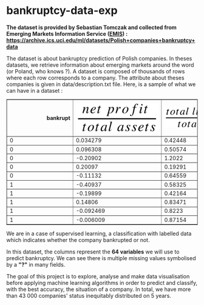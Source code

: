 # bankruptcy-data-exp
**The dataset is provided by Sebastian Tomczak and collected from Emerging Markets Information Service ([EMIS](https://www.emis.com/)) :
https://archive.ics.uci.edu/ml/datasets/Polish+companies+bankruptcy+data**

The dataset is about bankruptcy prediction of Polish companies. In theses datasets, we retrieve information about emerging markets around the word (or Poland, who knows ?). A dataset is composed of thousands of rows where each row corresponds to a company. The attribute about theses companies is given in data/description.txt file. Here, is a sample of what we can have in a dataset : 


<table border="1" class="dataframe">
  <thead>
    <tr style="text-align: right;">
      <th>bankrupt</th>
      <th><img src=formula/X1.svg></th>
      <th><img src=formula/X2.svg></th>
      <th><img src=formula/X3.svg></th>
      <th><img src=formula/X4.svg></th>
      <th><img src=formula/X5.svg></th>
      <th><img src=formula/X6.svg></th>
      <th><img src=formula/X7.svg></th>
      <th><img src=formula/X8.svg></th>
      <th><img src=formula/X9.svg></th>
      <th><img src=formula/X10.svg></th>
      <th><img src=formula/X11.svg></th>
      <th><img src=formula/X12.svg></th>
      <th><img src=formula/X13.svg></th>
      <th><img src=formula/X14.svg></th>
      <th><img src=formula/X15.svg></th>
      <th><img src=formula/X16.svg></th>
      <th><img src=formula/X17.svg></th>
      <th><img src=formula/X18.svg></th>
      <th><img src=formula/X19.svg></th>
      <th><img src=formula/X20.svg></th>
      <th><img src=formula/X21.svg></th>
      <th><img src=formula/X22.svg></th>
      <th><img src=formula/X23.svg></th>
      <th><img src=formula/X24.svg></th>
      <th><img src=formula/X25.svg></th>
      <th><img src=formula/X26.svg></th>
      <th><img src=formula/X27.svg></th>
      <th><img src=formula/X28.svg></th>
      <th><img src=formula/X29.svg></th>
      <th><img src=formula/X30.svg></th>
      <th><img src=formula/X31.svg></th>
      <th><img src=formula/X32.svg></th>
      <th><img src=formula/X33.svg></th>
      <th><img src=formula/X34.svg></th>
      <th><img src=formula/X35.svg></th>
      <th><img src=formula/X36.svg></th>
      <th><img src=formula/X37.svg></th>
      <th><img src=formula/X38.svg></th>
      <th><img src=formula/X39.svg></th>
      <th><img src=formula/X40.svg></th>
      <th><img src=formula/X41.svg></th>
      <th><img src=formula/X42.svg></th>
      <th><img src=formula/X43.svg></th>
      <th><img src=formula/X44.svg></th>
      <th><img src=formula/X45.svg></th>
      <th><img src=formula/X46.svg></th>
      <th><img src=formula/X47.svg></th>
      <th><img src=formula/X48.svg></th>
      <th><img src=formula/X49.svg></th>
      <th><img src=formula/X50.svg></th>
      <th><img src=formula/X51.svg></th>
      <th><img src=formula/X52.svg></th>
      <th><img src=formula/X53.svg></th>
      <th><img src=formula/X54.svg></th>
      <th><img src=formula/X55.svg></th>
      <th><img src=formula/X56.svg></th>
      <th><img src=formula/X57.svg></th>
      <th><img src=formula/X58.svg></th>
      <th><img src=formula/X59.svg></th>
      <th><img src=formula/X60.svg></th>
      <th><img src=formula/X61.svg></th>
      <th><img src=formula/X62.svg></th>
      <th><img src=formula/X63.svg></th>
      <th><img src=formula/X64.svg></th>
    </tr>
  </thead>
  <tbody>
    <tr>
      <td>0</td>
      <td>0.034279</td>
      <td>0.42448</td>
      <td>-0.075832</td>
      <td>0.67532</td>
      <td>-77.334</td>
      <td>-0.01497</td>
      <td>0.044048</td>
      <td>1.3558</td>
      <td>1.1287</td>
      <td>0.57552</td>
      <td>0.044048</td>
      <td>0.1886</td>
      <td>0.11021</td>
      <td>0.044048</td>
      <td>2069.8</td>
      <td>0.17635</td>
      <td>2.3558</td>
      <td>0.044048</td>
      <td>0.064853</td>
      <td>22.179</td>
      <td>1.0305</td>
      <td>0.077574</td>
      <td>0.050469</td>
      <td>-0.016044</td>
      <td>0.57552</td>
      <td>0.15333</td>
      <td>1.2892</td>
      <td>-0.090033</td>
      <td>5.1839</td>
      <td>0.61859</td>
      <td>0.064853</td>
      <td>141.67</td>
      <td>2.5764</td>
      <td>0.18275</td>
      <td>0.077574</td>
      <td>0.67974</td>
      <td>0.60997</td>
      <td>0.76644</td>
      <td>0.11421</td>
      <td>0.04225</td>
      <td>0.12876</td>
      <td>0.11421</td>
      <td>79.459</td>
      <td>57.28</td>
      <td>0.83056</td>
      <td>0.49861</td>
      <td>25.035</td>
      <td>0.046766</td>
      <td>0.068854</td>
      <td>0.37158</td>
      <td>0.23356</td>
      <td>0.38815</td>
      <td>0.6833</td>
      <td>0.90997</td>
      <td>-11581.0</td>
      <td>0.11406</td>
      <td>0.059561</td>
      <td>0.88594</td>
      <td>0.33173</td>
      <td>16.457</td>
      <td>6.3722</td>
      <td>125.51</td>
      <td>2.908</td>
      <td>0.80639</td>
    </tr>
    <tr>
      <td>0&nbsp;&nbsp;&nbsp;&nbsp;&nbsp;&nbsp;&nbsp;&nbsp;&nbsp;&nbsp;&nbsp;&nbsp;&nbsp;&nbsp;&nbsp;&nbsp;&nbsp;&nbsp;&nbsp;&nbsp;&nbsp;&nbsp;&nbsp;&nbsp;&nbsp;&nbsp;&nbsp;&nbsp;&nbsp;&nbsp;&nbsp;&nbsp;&nbsp;&nbsp;&nbsp;&nbsp;&nbsp;&nbsp;&nbsp;&nbsp;</td>
      <td>0.096308&nbsp;&nbsp;&nbsp;&nbsp;&nbsp;&nbsp;&nbsp;&nbsp;&nbsp;&nbsp;&nbsp;&nbsp;&nbsp;&nbsp;&nbsp;&nbsp;&nbsp;&nbsp;&nbsp;&nbsp;&nbsp;&nbsp;&nbsp;&nbsp;&nbsp;&nbsp;&nbsp;&nbsp;&nbsp;&nbsp;&nbsp;&nbsp;&nbsp;&nbsp;&nbsp;&nbsp;&nbsp;&nbsp;&nbsp;&nbsp;</td>
      <td>0.50574&nbsp;&nbsp;&nbsp;&nbsp;&nbsp;&nbsp;&nbsp;&nbsp;&nbsp;&nbsp;&nbsp;&nbsp;&nbsp;&nbsp;&nbsp;&nbsp;&nbsp;&nbsp;&nbsp;&nbsp;&nbsp;&nbsp;&nbsp;&nbsp;&nbsp;&nbsp;&nbsp;&nbsp;&nbsp;&nbsp;&nbsp;&nbsp;&nbsp;&nbsp;&nbsp;&nbsp;&nbsp;&nbsp;&nbsp;&nbsp;</td>
      <td>0.48163&nbsp;&nbsp;&nbsp;&nbsp;&nbsp;&nbsp;&nbsp;&nbsp;&nbsp;&nbsp;&nbsp;&nbsp;&nbsp;&nbsp;&nbsp;&nbsp;&nbsp;&nbsp;&nbsp;&nbsp;&nbsp;&nbsp;&nbsp;&nbsp;&nbsp;&nbsp;&nbsp;&nbsp;&nbsp;&nbsp;&nbsp;&nbsp;&nbsp;&nbsp;&nbsp;&nbsp;&nbsp;&nbsp;&nbsp;&nbsp;</td>
      <td>1.9523&nbsp;&nbsp;&nbsp;&nbsp;&nbsp;&nbsp;&nbsp;&nbsp;&nbsp;&nbsp;&nbsp;&nbsp;&nbsp;&nbsp;&nbsp;&nbsp;&nbsp;&nbsp;&nbsp;&nbsp;&nbsp;&nbsp;&nbsp;&nbsp;&nbsp;&nbsp;&nbsp;&nbsp;&nbsp;&nbsp;&nbsp;&nbsp;&nbsp;&nbsp;&nbsp;&nbsp;&nbsp;&nbsp;&nbsp;&nbsp;</td>
      <td>229.04&nbsp;&nbsp;&nbsp;&nbsp;&nbsp;&nbsp;&nbsp;&nbsp;&nbsp;&nbsp;&nbsp;&nbsp;&nbsp;&nbsp;&nbsp;&nbsp;&nbsp;&nbsp;&nbsp;&nbsp;&nbsp;&nbsp;&nbsp;&nbsp;&nbsp;&nbsp;&nbsp;&nbsp;&nbsp;&nbsp;&nbsp;&nbsp;&nbsp;&nbsp;&nbsp;&nbsp;&nbsp;&nbsp;&nbsp;&nbsp;</td>
      <td>0&nbsp;&nbsp;&nbsp;&nbsp;&nbsp;&nbsp;&nbsp;&nbsp;&nbsp;&nbsp;&nbsp;&nbsp;&nbsp;&nbsp;&nbsp;&nbsp;&nbsp;&nbsp;&nbsp;&nbsp;&nbsp;&nbsp;&nbsp;&nbsp;&nbsp;&nbsp;&nbsp;&nbsp;&nbsp;&nbsp;&nbsp;&nbsp;&nbsp;&nbsp;&nbsp;&nbsp;&nbsp;&nbsp;&nbsp;&nbsp;</td>
      <td>0.096308&nbsp;&nbsp;&nbsp;&nbsp;&nbsp;&nbsp;&nbsp;&nbsp;&nbsp;&nbsp;&nbsp;&nbsp;&nbsp;&nbsp;&nbsp;&nbsp;&nbsp;&nbsp;&nbsp;&nbsp;&nbsp;&nbsp;&nbsp;&nbsp;&nbsp;&nbsp;&nbsp;&nbsp;&nbsp;&nbsp;&nbsp;&nbsp;&nbsp;&nbsp;&nbsp;&nbsp;&nbsp;&nbsp;&nbsp;&nbsp;</td>
      <td>0.97731&nbsp;&nbsp;&nbsp;&nbsp;&nbsp;&nbsp;&nbsp;&nbsp;&nbsp;&nbsp;&nbsp;&nbsp;&nbsp;&nbsp;&nbsp;&nbsp;&nbsp;&nbsp;&nbsp;&nbsp;&nbsp;&nbsp;&nbsp;&nbsp;&nbsp;&nbsp;&nbsp;&nbsp;&nbsp;&nbsp;&nbsp;&nbsp;&nbsp;&nbsp;&nbsp;&nbsp;&nbsp;&nbsp;&nbsp;&nbsp;</td>
      <td>3.7981&nbsp;&nbsp;&nbsp;&nbsp;&nbsp;&nbsp;&nbsp;&nbsp;&nbsp;&nbsp;&nbsp;&nbsp;&nbsp;&nbsp;&nbsp;&nbsp;&nbsp;&nbsp;&nbsp;&nbsp;&nbsp;&nbsp;&nbsp;&nbsp;&nbsp;&nbsp;&nbsp;&nbsp;&nbsp;&nbsp;&nbsp;&nbsp;&nbsp;&nbsp;&nbsp;&nbsp;&nbsp;&nbsp;&nbsp;&nbsp;</td>
      <td>0.49426&nbsp;&nbsp;&nbsp;&nbsp;&nbsp;&nbsp;&nbsp;&nbsp;&nbsp;&nbsp;&nbsp;&nbsp;&nbsp;&nbsp;&nbsp;&nbsp;&nbsp;&nbsp;&nbsp;&nbsp;&nbsp;&nbsp;&nbsp;&nbsp;&nbsp;&nbsp;&nbsp;&nbsp;&nbsp;&nbsp;&nbsp;&nbsp;&nbsp;&nbsp;&nbsp;&nbsp;&nbsp;&nbsp;&nbsp;&nbsp;</td>
      <td>0.15378&nbsp;&nbsp;&nbsp;&nbsp;&nbsp;&nbsp;&nbsp;&nbsp;&nbsp;&nbsp;&nbsp;&nbsp;&nbsp;&nbsp;&nbsp;&nbsp;&nbsp;&nbsp;&nbsp;&nbsp;&nbsp;&nbsp;&nbsp;&nbsp;&nbsp;&nbsp;&nbsp;&nbsp;&nbsp;&nbsp;&nbsp;&nbsp;&nbsp;&nbsp;&nbsp;&nbsp;&nbsp;&nbsp;&nbsp;&nbsp;</td>
      <td>0.19043&nbsp;&nbsp;&nbsp;&nbsp;&nbsp;&nbsp;&nbsp;&nbsp;&nbsp;&nbsp;&nbsp;&nbsp;&nbsp;&nbsp;&nbsp;&nbsp;&nbsp;&nbsp;&nbsp;&nbsp;&nbsp;&nbsp;&nbsp;&nbsp;&nbsp;&nbsp;&nbsp;&nbsp;&nbsp;&nbsp;&nbsp;&nbsp;&nbsp;&nbsp;&nbsp;&nbsp;&nbsp;&nbsp;&nbsp;&nbsp;</td>
      <td>0.42351&nbsp;&nbsp;&nbsp;&nbsp;&nbsp;&nbsp;&nbsp;&nbsp;&nbsp;&nbsp;&nbsp;&nbsp;&nbsp;&nbsp;&nbsp;&nbsp;&nbsp;&nbsp;&nbsp;&nbsp;&nbsp;&nbsp;&nbsp;&nbsp;&nbsp;&nbsp;&nbsp;&nbsp;&nbsp;&nbsp;&nbsp;&nbsp;&nbsp;&nbsp;&nbsp;&nbsp;&nbsp;&nbsp;&nbsp;&nbsp;</td>
      <td>0.096308&nbsp;&nbsp;&nbsp;&nbsp;&nbsp;&nbsp;&nbsp;&nbsp;&nbsp;&nbsp;&nbsp;&nbsp;&nbsp;&nbsp;&nbsp;&nbsp;&nbsp;&nbsp;&nbsp;&nbsp;&nbsp;&nbsp;&nbsp;&nbsp;&nbsp;&nbsp;&nbsp;&nbsp;&nbsp;&nbsp;&nbsp;&nbsp;&nbsp;&nbsp;&nbsp;&nbsp;&nbsp;&nbsp;&nbsp;&nbsp;</td>
      <td>114.76&nbsp;&nbsp;&nbsp;&nbsp;&nbsp;&nbsp;&nbsp;&nbsp;&nbsp;&nbsp;&nbsp;&nbsp;&nbsp;&nbsp;&nbsp;&nbsp;&nbsp;&nbsp;&nbsp;&nbsp;&nbsp;&nbsp;&nbsp;&nbsp;&nbsp;&nbsp;&nbsp;&nbsp;&nbsp;&nbsp;&nbsp;&nbsp;&nbsp;&nbsp;&nbsp;&nbsp;&nbsp;&nbsp;&nbsp;&nbsp;</td>
      <td>3.1806&nbsp;&nbsp;&nbsp;&nbsp;&nbsp;&nbsp;&nbsp;&nbsp;&nbsp;&nbsp;&nbsp;&nbsp;&nbsp;&nbsp;&nbsp;&nbsp;&nbsp;&nbsp;&nbsp;&nbsp;&nbsp;&nbsp;&nbsp;&nbsp;&nbsp;&nbsp;&nbsp;&nbsp;&nbsp;&nbsp;&nbsp;&nbsp;&nbsp;&nbsp;&nbsp;&nbsp;&nbsp;&nbsp;&nbsp;&nbsp;</td>
      <td>1.9773&nbsp;&nbsp;&nbsp;&nbsp;&nbsp;&nbsp;&nbsp;&nbsp;&nbsp;&nbsp;&nbsp;&nbsp;&nbsp;&nbsp;&nbsp;&nbsp;&nbsp;&nbsp;&nbsp;&nbsp;&nbsp;&nbsp;&nbsp;&nbsp;&nbsp;&nbsp;&nbsp;&nbsp;&nbsp;&nbsp;&nbsp;&nbsp;&nbsp;&nbsp;&nbsp;&nbsp;&nbsp;&nbsp;&nbsp;&nbsp;</td>
      <td>0.096308&nbsp;&nbsp;&nbsp;&nbsp;&nbsp;&nbsp;&nbsp;&nbsp;&nbsp;&nbsp;&nbsp;&nbsp;&nbsp;&nbsp;&nbsp;&nbsp;&nbsp;&nbsp;&nbsp;&nbsp;&nbsp;&nbsp;&nbsp;&nbsp;&nbsp;&nbsp;&nbsp;&nbsp;&nbsp;&nbsp;&nbsp;&nbsp;&nbsp;&nbsp;&nbsp;&nbsp;&nbsp;&nbsp;&nbsp;&nbsp;</td>
      <td>0.025357&nbsp;&nbsp;&nbsp;&nbsp;&nbsp;&nbsp;&nbsp;&nbsp;&nbsp;&nbsp;&nbsp;&nbsp;&nbsp;&nbsp;&nbsp;&nbsp;&nbsp;&nbsp;&nbsp;&nbsp;&nbsp;&nbsp;&nbsp;&nbsp;&nbsp;&nbsp;&nbsp;&nbsp;&nbsp;&nbsp;&nbsp;&nbsp;&nbsp;&nbsp;&nbsp;&nbsp;&nbsp;&nbsp;&nbsp;&nbsp;</td>
      <td>6.514&nbsp;&nbsp;&nbsp;&nbsp;&nbsp;&nbsp;&nbsp;&nbsp;&nbsp;&nbsp;&nbsp;&nbsp;&nbsp;&nbsp;&nbsp;&nbsp;&nbsp;&nbsp;&nbsp;&nbsp;&nbsp;&nbsp;&nbsp;&nbsp;&nbsp;&nbsp;&nbsp;&nbsp;&nbsp;&nbsp;&nbsp;&nbsp;&nbsp;&nbsp;&nbsp;&nbsp;&nbsp;&nbsp;&nbsp;&nbsp;</td>
      <td>0.60105&nbsp;&nbsp;&nbsp;&nbsp;&nbsp;&nbsp;&nbsp;&nbsp;&nbsp;&nbsp;&nbsp;&nbsp;&nbsp;&nbsp;&nbsp;&nbsp;&nbsp;&nbsp;&nbsp;&nbsp;&nbsp;&nbsp;&nbsp;&nbsp;&nbsp;&nbsp;&nbsp;&nbsp;&nbsp;&nbsp;&nbsp;&nbsp;&nbsp;&nbsp;&nbsp;&nbsp;&nbsp;&nbsp;&nbsp;&nbsp;</td>
      <td>0&nbsp;&nbsp;&nbsp;&nbsp;&nbsp;&nbsp;&nbsp;&nbsp;&nbsp;&nbsp;&nbsp;&nbsp;&nbsp;&nbsp;&nbsp;&nbsp;&nbsp;&nbsp;&nbsp;&nbsp;&nbsp;&nbsp;&nbsp;&nbsp;&nbsp;&nbsp;&nbsp;&nbsp;&nbsp;&nbsp;&nbsp;&nbsp;&nbsp;&nbsp;&nbsp;&nbsp;&nbsp;&nbsp;&nbsp;&nbsp;</td>
      <td>0.025357&nbsp;&nbsp;&nbsp;&nbsp;&nbsp;&nbsp;&nbsp;&nbsp;&nbsp;&nbsp;&nbsp;&nbsp;&nbsp;&nbsp;&nbsp;&nbsp;&nbsp;&nbsp;&nbsp;&nbsp;&nbsp;&nbsp;&nbsp;&nbsp;&nbsp;&nbsp;&nbsp;&nbsp;&nbsp;&nbsp;&nbsp;&nbsp;&nbsp;&nbsp;&nbsp;&nbsp;&nbsp;&nbsp;&nbsp;&nbsp;</td>
      <td>0.32281&nbsp;&nbsp;&nbsp;&nbsp;&nbsp;&nbsp;&nbsp;&nbsp;&nbsp;&nbsp;&nbsp;&nbsp;&nbsp;&nbsp;&nbsp;&nbsp;&nbsp;&nbsp;&nbsp;&nbsp;&nbsp;&nbsp;&nbsp;&nbsp;&nbsp;&nbsp;&nbsp;&nbsp;&nbsp;&nbsp;&nbsp;&nbsp;&nbsp;&nbsp;&nbsp;&nbsp;&nbsp;&nbsp;&nbsp;&nbsp;</td>
      <td>0.45095&nbsp;&nbsp;&nbsp;&nbsp;&nbsp;&nbsp;&nbsp;&nbsp;&nbsp;&nbsp;&nbsp;&nbsp;&nbsp;&nbsp;&nbsp;&nbsp;&nbsp;&nbsp;&nbsp;&nbsp;&nbsp;&nbsp;&nbsp;&nbsp;&nbsp;&nbsp;&nbsp;&nbsp;&nbsp;&nbsp;&nbsp;&nbsp;&nbsp;&nbsp;&nbsp;&nbsp;&nbsp;&nbsp;&nbsp;&nbsp;</td>
      <td>3.1806&nbsp;&nbsp;&nbsp;&nbsp;&nbsp;&nbsp;&nbsp;&nbsp;&nbsp;&nbsp;&nbsp;&nbsp;&nbsp;&nbsp;&nbsp;&nbsp;&nbsp;&nbsp;&nbsp;&nbsp;&nbsp;&nbsp;&nbsp;&nbsp;&nbsp;&nbsp;&nbsp;&nbsp;&nbsp;&nbsp;&nbsp;&nbsp;&nbsp;&nbsp;&nbsp;&nbsp;&nbsp;&nbsp;&nbsp;&nbsp;</td>
      <td>0&nbsp;&nbsp;&nbsp;&nbsp;&nbsp;&nbsp;&nbsp;&nbsp;&nbsp;&nbsp;&nbsp;&nbsp;&nbsp;&nbsp;&nbsp;&nbsp;&nbsp;&nbsp;&nbsp;&nbsp;&nbsp;&nbsp;&nbsp;&nbsp;&nbsp;&nbsp;&nbsp;&nbsp;&nbsp;&nbsp;&nbsp;&nbsp;&nbsp;&nbsp;&nbsp;&nbsp;&nbsp;&nbsp;&nbsp;&nbsp;</td>
      <td>38.13&nbsp;&nbsp;&nbsp;&nbsp;&nbsp;&nbsp;&nbsp;&nbsp;&nbsp;&nbsp;&nbsp;&nbsp;&nbsp;&nbsp;&nbsp;&nbsp;&nbsp;&nbsp;&nbsp;&nbsp;&nbsp;&nbsp;&nbsp;&nbsp;&nbsp;&nbsp;&nbsp;&nbsp;&nbsp;&nbsp;&nbsp;&nbsp;&nbsp;&nbsp;&nbsp;&nbsp;&nbsp;&nbsp;&nbsp;&nbsp;</td>
      <td>3.0624&nbsp;&nbsp;&nbsp;&nbsp;&nbsp;&nbsp;&nbsp;&nbsp;&nbsp;&nbsp;&nbsp;&nbsp;&nbsp;&nbsp;&nbsp;&nbsp;&nbsp;&nbsp;&nbsp;&nbsp;&nbsp;&nbsp;&nbsp;&nbsp;&nbsp;&nbsp;&nbsp;&nbsp;&nbsp;&nbsp;&nbsp;&nbsp;&nbsp;&nbsp;&nbsp;&nbsp;&nbsp;&nbsp;&nbsp;&nbsp;</td>
      <td>0.026525&nbsp;&nbsp;&nbsp;&nbsp;&nbsp;&nbsp;&nbsp;&nbsp;&nbsp;&nbsp;&nbsp;&nbsp;&nbsp;&nbsp;&nbsp;&nbsp;&nbsp;&nbsp;&nbsp;&nbsp;&nbsp;&nbsp;&nbsp;&nbsp;&nbsp;&nbsp;&nbsp;&nbsp;&nbsp;&nbsp;&nbsp;&nbsp;&nbsp;&nbsp;&nbsp;&nbsp;&nbsp;&nbsp;&nbsp;&nbsp;</td>
      <td>0.059985&nbsp;&nbsp;&nbsp;&nbsp;&nbsp;&nbsp;&nbsp;&nbsp;&nbsp;&nbsp;&nbsp;&nbsp;&nbsp;&nbsp;&nbsp;&nbsp;&nbsp;&nbsp;&nbsp;&nbsp;&nbsp;&nbsp;&nbsp;&nbsp;&nbsp;&nbsp;&nbsp;&nbsp;&nbsp;&nbsp;&nbsp;&nbsp;&nbsp;&nbsp;&nbsp;&nbsp;&nbsp;&nbsp;&nbsp;&nbsp;</td>
      <td>85.534&nbsp;&nbsp;&nbsp;&nbsp;&nbsp;&nbsp;&nbsp;&nbsp;&nbsp;&nbsp;&nbsp;&nbsp;&nbsp;&nbsp;&nbsp;&nbsp;&nbsp;&nbsp;&nbsp;&nbsp;&nbsp;&nbsp;&nbsp;&nbsp;&nbsp;&nbsp;&nbsp;&nbsp;&nbsp;&nbsp;&nbsp;&nbsp;&nbsp;&nbsp;&nbsp;&nbsp;&nbsp;&nbsp;&nbsp;&nbsp;</td>
      <td>4.2673&nbsp;&nbsp;&nbsp;&nbsp;&nbsp;&nbsp;&nbsp;&nbsp;&nbsp;&nbsp;&nbsp;&nbsp;&nbsp;&nbsp;&nbsp;&nbsp;&nbsp;&nbsp;&nbsp;&nbsp;&nbsp;&nbsp;&nbsp;&nbsp;&nbsp;&nbsp;&nbsp;&nbsp;&nbsp;&nbsp;&nbsp;&nbsp;&nbsp;&nbsp;&nbsp;&nbsp;&nbsp;&nbsp;&nbsp;&nbsp;</td>
      <td>4.2673&nbsp;&nbsp;&nbsp;&nbsp;&nbsp;&nbsp;&nbsp;&nbsp;&nbsp;&nbsp;&nbsp;&nbsp;&nbsp;&nbsp;&nbsp;&nbsp;&nbsp;&nbsp;&nbsp;&nbsp;&nbsp;&nbsp;&nbsp;&nbsp;&nbsp;&nbsp;&nbsp;&nbsp;&nbsp;&nbsp;&nbsp;&nbsp;&nbsp;&nbsp;&nbsp;&nbsp;&nbsp;&nbsp;&nbsp;&nbsp;</td>
      <td>0.0045052&nbsp;&nbsp;&nbsp;&nbsp;&nbsp;&nbsp;&nbsp;&nbsp;&nbsp;&nbsp;&nbsp;&nbsp;&nbsp;&nbsp;&nbsp;&nbsp;&nbsp;&nbsp;&nbsp;&nbsp;&nbsp;&nbsp;&nbsp;&nbsp;&nbsp;&nbsp;&nbsp;&nbsp;&nbsp;&nbsp;&nbsp;&nbsp;&nbsp;&nbsp;&nbsp;&nbsp;&nbsp;&nbsp;&nbsp;&nbsp;</td>
      <td>3.7981&nbsp;&nbsp;&nbsp;&nbsp;&nbsp;&nbsp;&nbsp;&nbsp;&nbsp;&nbsp;&nbsp;&nbsp;&nbsp;&nbsp;&nbsp;&nbsp;&nbsp;&nbsp;&nbsp;&nbsp;&nbsp;&nbsp;&nbsp;&nbsp;&nbsp;&nbsp;&nbsp;&nbsp;&nbsp;&nbsp;&nbsp;&nbsp;&nbsp;&nbsp;&nbsp;&nbsp;&nbsp;&nbsp;&nbsp;&nbsp;</td>
      <td>?&nbsp;&nbsp;&nbsp;&nbsp;&nbsp;&nbsp;&nbsp;&nbsp;&nbsp;&nbsp;&nbsp;&nbsp;&nbsp;&nbsp;&nbsp;&nbsp;&nbsp;&nbsp;&nbsp;&nbsp;&nbsp;&nbsp;&nbsp;&nbsp;&nbsp;&nbsp;&nbsp;&nbsp;&nbsp;&nbsp;&nbsp;&nbsp;&nbsp;&nbsp;&nbsp;&nbsp;&nbsp;&nbsp;&nbsp;&nbsp;</td>
      <td>0.49426&nbsp;&nbsp;&nbsp;&nbsp;&nbsp;&nbsp;&nbsp;&nbsp;&nbsp;&nbsp;&nbsp;&nbsp;&nbsp;&nbsp;&nbsp;&nbsp;&nbsp;&nbsp;&nbsp;&nbsp;&nbsp;&nbsp;&nbsp;&nbsp;&nbsp;&nbsp;&nbsp;&nbsp;&nbsp;&nbsp;&nbsp;&nbsp;&nbsp;&nbsp;&nbsp;&nbsp;&nbsp;&nbsp;&nbsp;&nbsp;</td>
      <td>0.0011862&nbsp;&nbsp;&nbsp;&nbsp;&nbsp;&nbsp;&nbsp;&nbsp;&nbsp;&nbsp;&nbsp;&nbsp;&nbsp;&nbsp;&nbsp;&nbsp;&nbsp;&nbsp;&nbsp;&nbsp;&nbsp;&nbsp;&nbsp;&nbsp;&nbsp;&nbsp;&nbsp;&nbsp;&nbsp;&nbsp;&nbsp;&nbsp;&nbsp;&nbsp;&nbsp;&nbsp;&nbsp;&nbsp;&nbsp;&nbsp;</td>
      <td>0.80652&nbsp;&nbsp;&nbsp;&nbsp;&nbsp;&nbsp;&nbsp;&nbsp;&nbsp;&nbsp;&nbsp;&nbsp;&nbsp;&nbsp;&nbsp;&nbsp;&nbsp;&nbsp;&nbsp;&nbsp;&nbsp;&nbsp;&nbsp;&nbsp;&nbsp;&nbsp;&nbsp;&nbsp;&nbsp;&nbsp;&nbsp;&nbsp;&nbsp;&nbsp;&nbsp;&nbsp;&nbsp;&nbsp;&nbsp;&nbsp;</td>
      <td>0.011148&nbsp;&nbsp;&nbsp;&nbsp;&nbsp;&nbsp;&nbsp;&nbsp;&nbsp;&nbsp;&nbsp;&nbsp;&nbsp;&nbsp;&nbsp;&nbsp;&nbsp;&nbsp;&nbsp;&nbsp;&nbsp;&nbsp;&nbsp;&nbsp;&nbsp;&nbsp;&nbsp;&nbsp;&nbsp;&nbsp;&nbsp;&nbsp;&nbsp;&nbsp;&nbsp;&nbsp;&nbsp;&nbsp;&nbsp;&nbsp;</td>
      <td>0&nbsp;&nbsp;&nbsp;&nbsp;&nbsp;&nbsp;&nbsp;&nbsp;&nbsp;&nbsp;&nbsp;&nbsp;&nbsp;&nbsp;&nbsp;&nbsp;&nbsp;&nbsp;&nbsp;&nbsp;&nbsp;&nbsp;&nbsp;&nbsp;&nbsp;&nbsp;&nbsp;&nbsp;&nbsp;&nbsp;&nbsp;&nbsp;&nbsp;&nbsp;&nbsp;&nbsp;&nbsp;&nbsp;&nbsp;&nbsp;</td>
      <td>55.688&nbsp;&nbsp;&nbsp;&nbsp;&nbsp;&nbsp;&nbsp;&nbsp;&nbsp;&nbsp;&nbsp;&nbsp;&nbsp;&nbsp;&nbsp;&nbsp;&nbsp;&nbsp;&nbsp;&nbsp;&nbsp;&nbsp;&nbsp;&nbsp;&nbsp;&nbsp;&nbsp;&nbsp;&nbsp;&nbsp;&nbsp;&nbsp;&nbsp;&nbsp;&nbsp;&nbsp;&nbsp;&nbsp;&nbsp;&nbsp;</td>
      <td>49.174&nbsp;&nbsp;&nbsp;&nbsp;&nbsp;&nbsp;&nbsp;&nbsp;&nbsp;&nbsp;&nbsp;&nbsp;&nbsp;&nbsp;&nbsp;&nbsp;&nbsp;&nbsp;&nbsp;&nbsp;&nbsp;&nbsp;&nbsp;&nbsp;&nbsp;&nbsp;&nbsp;&nbsp;&nbsp;&nbsp;&nbsp;&nbsp;&nbsp;&nbsp;&nbsp;&nbsp;&nbsp;&nbsp;&nbsp;&nbsp;</td>
      <td>1.4208&nbsp;&nbsp;&nbsp;&nbsp;&nbsp;&nbsp;&nbsp;&nbsp;&nbsp;&nbsp;&nbsp;&nbsp;&nbsp;&nbsp;&nbsp;&nbsp;&nbsp;&nbsp;&nbsp;&nbsp;&nbsp;&nbsp;&nbsp;&nbsp;&nbsp;&nbsp;&nbsp;&nbsp;&nbsp;&nbsp;&nbsp;&nbsp;&nbsp;&nbsp;&nbsp;&nbsp;&nbsp;&nbsp;&nbsp;&nbsp;</td>
      <td>1.8183&nbsp;&nbsp;&nbsp;&nbsp;&nbsp;&nbsp;&nbsp;&nbsp;&nbsp;&nbsp;&nbsp;&nbsp;&nbsp;&nbsp;&nbsp;&nbsp;&nbsp;&nbsp;&nbsp;&nbsp;&nbsp;&nbsp;&nbsp;&nbsp;&nbsp;&nbsp;&nbsp;&nbsp;&nbsp;&nbsp;&nbsp;&nbsp;&nbsp;&nbsp;&nbsp;&nbsp;&nbsp;&nbsp;&nbsp;&nbsp;</td>
      <td>11.464&nbsp;&nbsp;&nbsp;&nbsp;&nbsp;&nbsp;&nbsp;&nbsp;&nbsp;&nbsp;&nbsp;&nbsp;&nbsp;&nbsp;&nbsp;&nbsp;&nbsp;&nbsp;&nbsp;&nbsp;&nbsp;&nbsp;&nbsp;&nbsp;&nbsp;&nbsp;&nbsp;&nbsp;&nbsp;&nbsp;&nbsp;&nbsp;&nbsp;&nbsp;&nbsp;&nbsp;&nbsp;&nbsp;&nbsp;&nbsp;</td>
      <td>-1.5122&nbsp;&nbsp;&nbsp;&nbsp;&nbsp;&nbsp;&nbsp;&nbsp;&nbsp;&nbsp;&nbsp;&nbsp;&nbsp;&nbsp;&nbsp;&nbsp;&nbsp;&nbsp;&nbsp;&nbsp;&nbsp;&nbsp;&nbsp;&nbsp;&nbsp;&nbsp;&nbsp;&nbsp;&nbsp;&nbsp;&nbsp;&nbsp;&nbsp;&nbsp;&nbsp;&nbsp;&nbsp;&nbsp;&nbsp;&nbsp;</td>
      <td>-0.39815&nbsp;&nbsp;&nbsp;&nbsp;&nbsp;&nbsp;&nbsp;&nbsp;&nbsp;&nbsp;&nbsp;&nbsp;&nbsp;&nbsp;&nbsp;&nbsp;&nbsp;&nbsp;&nbsp;&nbsp;&nbsp;&nbsp;&nbsp;&nbsp;&nbsp;&nbsp;&nbsp;&nbsp;&nbsp;&nbsp;&nbsp;&nbsp;&nbsp;&nbsp;&nbsp;&nbsp;&nbsp;&nbsp;&nbsp;&nbsp;</td>
      <td>1.9523&nbsp;&nbsp;&nbsp;&nbsp;&nbsp;&nbsp;&nbsp;&nbsp;&nbsp;&nbsp;&nbsp;&nbsp;&nbsp;&nbsp;&nbsp;&nbsp;&nbsp;&nbsp;&nbsp;&nbsp;&nbsp;&nbsp;&nbsp;&nbsp;&nbsp;&nbsp;&nbsp;&nbsp;&nbsp;&nbsp;&nbsp;&nbsp;&nbsp;&nbsp;&nbsp;&nbsp;&nbsp;&nbsp;&nbsp;&nbsp;</td>
      <td>0.50574&nbsp;&nbsp;&nbsp;&nbsp;&nbsp;&nbsp;&nbsp;&nbsp;&nbsp;&nbsp;&nbsp;&nbsp;&nbsp;&nbsp;&nbsp;&nbsp;&nbsp;&nbsp;&nbsp;&nbsp;&nbsp;&nbsp;&nbsp;&nbsp;&nbsp;&nbsp;&nbsp;&nbsp;&nbsp;&nbsp;&nbsp;&nbsp;&nbsp;&nbsp;&nbsp;&nbsp;&nbsp;&nbsp;&nbsp;&nbsp;</td>
      <td>0.23434&nbsp;&nbsp;&nbsp;&nbsp;&nbsp;&nbsp;&nbsp;&nbsp;&nbsp;&nbsp;&nbsp;&nbsp;&nbsp;&nbsp;&nbsp;&nbsp;&nbsp;&nbsp;&nbsp;&nbsp;&nbsp;&nbsp;&nbsp;&nbsp;&nbsp;&nbsp;&nbsp;&nbsp;&nbsp;&nbsp;&nbsp;&nbsp;&nbsp;&nbsp;&nbsp;&nbsp;&nbsp;&nbsp;&nbsp;&nbsp;</td>
      <td>39.13&nbsp;&nbsp;&nbsp;&nbsp;&nbsp;&nbsp;&nbsp;&nbsp;&nbsp;&nbsp;&nbsp;&nbsp;&nbsp;&nbsp;&nbsp;&nbsp;&nbsp;&nbsp;&nbsp;&nbsp;&nbsp;&nbsp;&nbsp;&nbsp;&nbsp;&nbsp;&nbsp;&nbsp;&nbsp;&nbsp;&nbsp;&nbsp;&nbsp;&nbsp;&nbsp;&nbsp;&nbsp;&nbsp;&nbsp;&nbsp;</td>
      <td>39.13&nbsp;&nbsp;&nbsp;&nbsp;&nbsp;&nbsp;&nbsp;&nbsp;&nbsp;&nbsp;&nbsp;&nbsp;&nbsp;&nbsp;&nbsp;&nbsp;&nbsp;&nbsp;&nbsp;&nbsp;&nbsp;&nbsp;&nbsp;&nbsp;&nbsp;&nbsp;&nbsp;&nbsp;&nbsp;&nbsp;&nbsp;&nbsp;&nbsp;&nbsp;&nbsp;&nbsp;&nbsp;&nbsp;&nbsp;&nbsp;</td>
      <td>556.01&nbsp;&nbsp;&nbsp;&nbsp;&nbsp;&nbsp;&nbsp;&nbsp;&nbsp;&nbsp;&nbsp;&nbsp;&nbsp;&nbsp;&nbsp;&nbsp;&nbsp;&nbsp;&nbsp;&nbsp;&nbsp;&nbsp;&nbsp;&nbsp;&nbsp;&nbsp;&nbsp;&nbsp;&nbsp;&nbsp;&nbsp;&nbsp;&nbsp;&nbsp;&nbsp;&nbsp;&nbsp;&nbsp;&nbsp;&nbsp;</td>
      <td>0.43179&nbsp;&nbsp;&nbsp;&nbsp;&nbsp;&nbsp;&nbsp;&nbsp;&nbsp;&nbsp;&nbsp;&nbsp;&nbsp;&nbsp;&nbsp;&nbsp;&nbsp;&nbsp;&nbsp;&nbsp;&nbsp;&nbsp;&nbsp;&nbsp;&nbsp;&nbsp;&nbsp;&nbsp;&nbsp;&nbsp;&nbsp;&nbsp;&nbsp;&nbsp;&nbsp;&nbsp;&nbsp;&nbsp;&nbsp;&nbsp;</td>
      <td>0.19485&nbsp;&nbsp;&nbsp;&nbsp;&nbsp;&nbsp;&nbsp;&nbsp;&nbsp;&nbsp;&nbsp;&nbsp;&nbsp;&nbsp;&nbsp;&nbsp;&nbsp;&nbsp;&nbsp;&nbsp;&nbsp;&nbsp;&nbsp;&nbsp;&nbsp;&nbsp;&nbsp;&nbsp;&nbsp;&nbsp;&nbsp;&nbsp;&nbsp;&nbsp;&nbsp;&nbsp;&nbsp;&nbsp;&nbsp;&nbsp;</td>
      <td>0.58486&nbsp;&nbsp;&nbsp;&nbsp;&nbsp;&nbsp;&nbsp;&nbsp;&nbsp;&nbsp;&nbsp;&nbsp;&nbsp;&nbsp;&nbsp;&nbsp;&nbsp;&nbsp;&nbsp;&nbsp;&nbsp;&nbsp;&nbsp;&nbsp;&nbsp;&nbsp;&nbsp;&nbsp;&nbsp;&nbsp;&nbsp;&nbsp;&nbsp;&nbsp;&nbsp;&nbsp;&nbsp;&nbsp;&nbsp;&nbsp;</td>
      <td>0&nbsp;&nbsp;&nbsp;&nbsp;&nbsp;&nbsp;&nbsp;&nbsp;&nbsp;&nbsp;&nbsp;&nbsp;&nbsp;&nbsp;&nbsp;&nbsp;&nbsp;&nbsp;&nbsp;&nbsp;&nbsp;&nbsp;&nbsp;&nbsp;&nbsp;&nbsp;&nbsp;&nbsp;&nbsp;&nbsp;&nbsp;&nbsp;&nbsp;&nbsp;&nbsp;&nbsp;&nbsp;&nbsp;&nbsp;&nbsp;</td>
      <td>56.033&nbsp;&nbsp;&nbsp;&nbsp;&nbsp;&nbsp;&nbsp;&nbsp;&nbsp;&nbsp;&nbsp;&nbsp;&nbsp;&nbsp;&nbsp;&nbsp;&nbsp;&nbsp;&nbsp;&nbsp;&nbsp;&nbsp;&nbsp;&nbsp;&nbsp;&nbsp;&nbsp;&nbsp;&nbsp;&nbsp;&nbsp;&nbsp;&nbsp;&nbsp;&nbsp;&nbsp;&nbsp;&nbsp;&nbsp;&nbsp;</td>
      <td>7.4227&nbsp;&nbsp;&nbsp;&nbsp;&nbsp;&nbsp;&nbsp;&nbsp;&nbsp;&nbsp;&nbsp;&nbsp;&nbsp;&nbsp;&nbsp;&nbsp;&nbsp;&nbsp;&nbsp;&nbsp;&nbsp;&nbsp;&nbsp;&nbsp;&nbsp;&nbsp;&nbsp;&nbsp;&nbsp;&nbsp;&nbsp;&nbsp;&nbsp;&nbsp;&nbsp;&nbsp;&nbsp;&nbsp;&nbsp;&nbsp;</td>
      <td>48.601&nbsp;&nbsp;&nbsp;&nbsp;&nbsp;&nbsp;&nbsp;&nbsp;&nbsp;&nbsp;&nbsp;&nbsp;&nbsp;&nbsp;&nbsp;&nbsp;&nbsp;&nbsp;&nbsp;&nbsp;&nbsp;&nbsp;&nbsp;&nbsp;&nbsp;&nbsp;&nbsp;&nbsp;&nbsp;&nbsp;&nbsp;&nbsp;&nbsp;&nbsp;&nbsp;&nbsp;&nbsp;&nbsp;&nbsp;&nbsp;</td>
      <td>7.5101&nbsp;&nbsp;&nbsp;&nbsp;&nbsp;&nbsp;&nbsp;&nbsp;&nbsp;&nbsp;&nbsp;&nbsp;&nbsp;&nbsp;&nbsp;&nbsp;&nbsp;&nbsp;&nbsp;&nbsp;&nbsp;&nbsp;&nbsp;&nbsp;&nbsp;&nbsp;&nbsp;&nbsp;&nbsp;&nbsp;&nbsp;&nbsp;&nbsp;&nbsp;&nbsp;&nbsp;&nbsp;&nbsp;&nbsp;&nbsp;</td>
      <td>300.69&nbsp;&nbsp;&nbsp;&nbsp;&nbsp;&nbsp;&nbsp;&nbsp;&nbsp;&nbsp;&nbsp;&nbsp;&nbsp;&nbsp;&nbsp;&nbsp;&nbsp;&nbsp;&nbsp;&nbsp;&nbsp;&nbsp;&nbsp;&nbsp;&nbsp;&nbsp;&nbsp;&nbsp;&nbsp;&nbsp;&nbsp;&nbsp;&nbsp;&nbsp;&nbsp;&nbsp;&nbsp;&nbsp;&nbsp;&nbsp;</td>
    </tr>
    <tr>
      <td>0</td>
      <td>-0.20902</td>
      <td>1.2022</td>
      <td>-0.2562</td>
      <td>0.053378</td>
      <td>-108.75</td>
      <td>-0.38107</td>
      <td>-0.20902</td>
      <td>-0.16822</td>
      <td>0.82685</td>
      <td>-0.20224</td>
      <td>-0.14916</td>
      <td>-0.77232</td>
      <td>-0.098138</td>
      <td>-0.20902</td>
      <td>-5407.8</td>
      <td>-0.067495</td>
      <td>0.83178</td>
      <td>-0.20902</td>
      <td>-0.25279</td>
      <td>0</td>
      <td>?</td>
      <td>-0.14916</td>
      <td>-0.25279</td>
      <td>-0.20902</td>
      <td>-0.59009</td>
      <td>-0.067495</td>
      <td>-2.4917</td>
      <td>-0.25995</td>
      <td>2.8692</td>
      <td>1.454</td>
      <td>-0.1804</td>
      <td>101.21</td>
      <td>3.6062</td>
      <td>0.81183</td>
      <td>-0.14916</td>
      <td>0.82685</td>
      <td>0.015507</td>
      <td>0.72936</td>
      <td>-0.1804</td>
      <td>9.9866e-006</td>
      <td>-1.883</td>
      <td>-0.1804</td>
      <td>6.376</td>
      <td>6.376</td>
      <td>?</td>
      <td>0.053378</td>
      <td>0</td>
      <td>-0.27704</td>
      <td>-0.33505</td>
      <td>0.012016</td>
      <td>0.27064</td>
      <td>0.2773</td>
      <td>-0.20521</td>
      <td>0.74005</td>
      <td>-189.58</td>
      <td>-0.1804</td>
      <td>1.0335</td>
      <td>1.2528</td>
      <td>-4.6064</td>
      <td>?</td>
      <td>57.246</td>
      <td>119.47</td>
      <td>3.0551</td>
      <td>0.83897</td>
    </tr>
    <tr>
      <td>0</td>
      <td>0.20097</td>
      <td>0.19291</td>
      <td>0.23709</td>
      <td>2.229</td>
      <td>93.472</td>
      <td>0</td>
      <td>0.20097</td>
      <td>4.1836</td>
      <td>2.8936</td>
      <td>0.80709</td>
      <td>0.20097</td>
      <td>1.0418</td>
      <td>0.41244</td>
      <td>0.20097</td>
      <td>59.001</td>
      <td>6.1864</td>
      <td>5.1836</td>
      <td>0.20097</td>
      <td>0.069453</td>
      <td>9.6467</td>
      <td>0.85696</td>
      <td>0</td>
      <td>0.069453</td>
      <td>0.51819</td>
      <td>0.76878</td>
      <td>6.1864</td>
      <td>?</td>
      <td>0.41595</td>
      <td>3.7389</td>
      <td>0.040859</td>
      <td>0.15536</td>
      <td>43.706</td>
      <td>8.3512</td>
      <td>8.3512</td>
      <td>0.0066855</td>
      <td>2.8936</td>
      <td>?</td>
      <td>0.80709</td>
      <td>0.0023105</td>
      <td>0.38714</td>
      <td>0.0064793</td>
      <td>0</td>
      <td>44.82</td>
      <td>35.174</td>
      <td>2.6279</td>
      <td>1.8326</td>
      <td>17.326</td>
      <td>-0.99247</td>
      <td>-0.34299</td>
      <td>2.229</td>
      <td>0.19291</td>
      <td>0.11974</td>
      <td>1.416</td>
      <td>1.416</td>
      <td>1299.7</td>
      <td>0.44323</td>
      <td>0.24901</td>
      <td>0.55688</td>
      <td>0</td>
      <td>37.837</td>
      <td>10.377</td>
      <td>24.334</td>
      <td>14.999</td>
      <td>5.0765</td>
    </tr>
    <tr>
      <td>0</td>
      <td>-0.11132</td>
      <td>0.64559</td>
      <td>0.0041018</td>
      <td>1.0071</td>
      <td>-38.084</td>
      <td>0</td>
      <td>-0.11132</td>
      <td>0.54897</td>
      <td>2.5568</td>
      <td>0.35441</td>
      <td>-0.026645</td>
      <td>-0.19222</td>
      <td>-0.022736</td>
      <td>-0.11132</td>
      <td>-4053.6</td>
      <td>-0.090045</td>
      <td>1.549</td>
      <td>-0.11132</td>
      <td>-0.043539</td>
      <td>37.421</td>
      <td>1.0872</td>
      <td>-0.09603</td>
      <td>-0.043539</td>
      <td>-0.1175</td>
      <td>-0.085977</td>
      <td>-0.090045</td>
      <td>-1.1341</td>
      <td>0.0098424</td>
      <td>3.3675</td>
      <td>0.25123</td>
      <td>-0.033709</td>
      <td>81.987</td>
      <td>4.4519</td>
      <td>3.9938</td>
      <td>-0.021489</td>
      <td>2.5568</td>
      <td>7.0439</td>
      <td>0.4</td>
      <td>-0.0084045</td>
      <td>0.021281</td>
      <td>-0.50233</td>
      <td>-0.037558</td>
      <td>81.502</td>
      <td>44.081</td>
      <td>-0.42467</td>
      <td>0.55446</td>
      <td>37.109</td>
      <td>-0.14922</td>
      <td>-0.058361</td>
      <td>0.90344</td>
      <td>0.57915</td>
      <td>0.22462</td>
      <td>0.85041</td>
      <td>0.9598</td>
      <td>9.56</td>
      <td>-0.0084045</td>
      <td>-0.31411</td>
      <td>1.042</td>
      <td>0.12863</td>
      <td>9.7539</td>
      <td>8.2802</td>
      <td>82.676</td>
      <td>4.4148</td>
      <td>6.1352</td>
    </tr>
    <tr>
      <td>1</td>
      <td>-0.40937</td>
      <td>0.58325</td>
      <td>0.20188</td>
      <td>1.3461</td>
      <td>-0.7769</td>
      <td>0.0</td>
      <td>-0.40937</td>
      <td>0.71453</td>
      <td>9.8193</td>
      <td>0.41675</td>
      <td>-0.25112</td>
      <td>-0.70189</td>
      <td>-0.024009</td>
      <td>-0.40937</td>
      <td>-903.02</td>
      <td>-0.4042</td>
      <td>1.7145</td>
      <td>-0.40937</td>
      <td>-0.041691</td>
      <td>2.7925</td>
      <td>?</td>
      <td>-0.37487</td>
      <td>-0.041691</td>
      <td>-0.40937</td>
      <td>-0.20825</td>
      <td>-0.4042</td>
      <td>-2.3689</td>
      <td>0.94005</td>
      <td>1.9031</td>
      <td>0.016142</td>
      <td>-0.041691</td>
      <td>20.883</td>
      <td>17.478</td>
      <td>17.478</td>
      <td>-0.37487</td>
      <td>9.943</td>
      <td>?</td>
      <td>0.41675</td>
      <td>-0.038178</td>
      <td>0.98264</td>
      <td>-0.096605</td>
      <td>-0.038178</td>
      <td>7.8804</td>
      <td>5.0879</td>
      <td>-5.4493</td>
      <td>1.1114</td>
      <td>2.6898</td>
      <td>-0.5485</td>
      <td>-0.05586</td>
      <td>1.3461</td>
      <td>0.58325</td>
      <td>0.057214</td>
      <td>1.9406</td>
      <td>1.9406</td>
      <td>16.15</td>
      <td>-0.03819</td>
      <td>-0.9823</td>
      <td>1.0253</td>
      <td>0.0</td>
      <td>130.71</td>
      <td>71.739</td>
      <td>21.681</td>
      <td>16.835</td>
      <td>45.724</td>
    </tr>
    <tr>
      <td>1</td>
      <td>-0.19899</td>
      <td>0.42164</td>
      <td>0.57836</td>
      <td>2.3717</td>
      <td>50.094</td>
      <td>-0.20152</td>
      <td>-0.19899</td>
      <td>1.3717</td>
      <td>3.9931</td>
      <td>0.57836</td>
      <td>-0.19797</td>
      <td>-0.47193</td>
      <td>-0.041069</td>
      <td>-0.19899</td>
      <td>-938.46</td>
      <td>-0.38893</td>
      <td>2.3717</td>
      <td>-0.19899</td>
      <td>-0.049833</td>
      <td>0</td>
      <td>?</td>
      <td>-0.19831</td>
      <td>-0.049833</td>
      <td>-0.19899</td>
      <td>-0.38529</td>
      <td>-0.38893</td>
      <td>-195.5</td>
      <td>?</td>
      <td>1.772</td>
      <td>-0.054405</td>
      <td>-0.049833</td>
      <td>36.719</td>
      <td>9.9407</td>
      <td>9.9407</td>
      <td>-0.19831</td>
      <td>3.9932</td>
      <td>?</td>
      <td>0.57836</td>
      <td>-0.049663</td>
      <td>1.5152</td>
      <td>-0.086059</td>
      <td>-0.049663</td>
      <td>33.009</td>
      <td>33.009</td>
      <td>?</td>
      <td>1.5152</td>
      <td>0</td>
      <td>-0.23331</td>
      <td>-0.058428</td>
      <td>2.3717</td>
      <td>0.42164</td>
      <td>0.1006</td>
      <td>?</td>
      <td>?</td>
      <td>34.21</td>
      <td>-0.049621</td>
      <td>-0.34405</td>
      <td>1.0496</td>
      <td>0.0</td>
      <td>?</td>
      <td>11.058</td>
      <td>38.541</td>
      <td>9.4703</td>
      <td>?</td>
    </tr>
    <tr>
      <td>1</td>
      <td>0.14806</td>
      <td>0.83471</td>
      <td>-0.050636</td>
      <td>0.8059</td>
      <td>-43.448</td>
      <td>-0.34617</td>
      <td>0.16452</td>
      <td>0.19804</td>
      <td>0.82432</td>
      <td>0.16531</td>
      <td>0.22872</td>
      <td>0.63064</td>
      <td>0.26792</td>
      <td>0.16452</td>
      <td>1379.5</td>
      <td>0.26459</td>
      <td>1.198</td>
      <td>0.16452</td>
      <td>0.19958</td>
      <td>25.982</td>
      <td>?</td>
      <td>0.2287</td>
      <td>0.17961</td>
      <td>0.16452</td>
      <td>-0.19827</td>
      <td>0.24487</td>
      <td>3.5621</td>
      <td>-0.064112</td>
      <td>3.5149</td>
      <td>0.95298</td>
      <td>0.20139</td>
      <td>94.239</td>
      <td>3.8957</td>
      <td>1.2175</td>
      <td>-0.18627</td>
      <td>1.2451</td>
      <td>0.28541</td>
      <td>0.69632</td>
      <td>-0.22597</td>
      <td>0.21346</td>
      <td>0.097614</td>
      <td>0.27744</td>
      <td>68.433</td>
      <td>42.451</td>
      <td>2.5232</td>
      <td>0.43839</td>
      <td>21.074</td>
      <td>0.17236</td>
      <td>0.2091</td>
      <td>0.25187</td>
      <td>0.26087</td>
      <td>0.25669</td>
      <td>0.2093</td>
      <td>0.88164</td>
      <td>-165.73</td>
      <td>-0.22572</td>
      <td>0.89565</td>
      <td>0.81625</td>
      <td>3.2123</td>
      <td>14.048</td>
      <td>8.5981</td>
      <td>115.51</td>
      <td>3.1599</td>
      <td>1.0437</td>
    </tr>
    <tr>
      <td>1</td>
      <td>-0.092469</td>
      <td>0.8223</td>
      <td>-0.18051</td>
      <td>0.75948</td>
      <td>-200.23</td>
      <td>0.0</td>
      <td>-0.096245</td>
      <td>0.2161</td>
      <td>1.1797</td>
      <td>0.1777</td>
      <td>-0.059312</td>
      <td>-0.12824</td>
      <td>-0.046759</td>
      <td>-0.096245</td>
      <td>-5441.4</td>
      <td>-0.067079</td>
      <td>1.2161</td>
      <td>-0.096245</td>
      <td>-0.081588</td>
      <td>126.65</td>
      <td>0.98898</td>
      <td>-0.07112</td>
      <td>-0.078387</td>
      <td>0.91179</td>
      <td>0.088247</td>
      <td>-0.062487</td>
      <td>-1.9257</td>
      <td>-0.41978</td>
      <td>4.4644</td>
      <td>0.68549</td>
      <td>-0.058165</td>
      <td>258.64</td>
      <td>1.4744</td>
      <td>1.3456</td>
      <td>-0.079529</td>
      <td>1.1797</td>
      <td>5.0715</td>
      <td>0.20938</td>
      <td>-0.067417</td>
      <td>0.021861</td>
      <td>-0.91265</td>
      <td>-0.060289</td>
      <td>171.28</td>
      <td>44.637</td>
      <td>-0.22591</td>
      <td>0.21409</td>
      <td>135.02</td>
      <td>-0.11221</td>
      <td>-0.095118</td>
      <td>0.69316</td>
      <td>0.7505</td>
      <td>0.67826</td>
      <td>0.41323</td>
      <td>0.48691</td>
      <td>-5259</td>
      <td>0.10219</td>
      <td>-0.52038</td>
      <td>0.9693</td>
      <td>0.17829</td>
      <td>2.882</td>
      <td>8.177</td>
      <td>232.21</td>
      <td>1.5718</td>
      <td>2.7433</td>
    </tr>
    <tr>
      <td>1</td>
      <td>-0.006009</td>
      <td>0.87154</td>
      <td>-0.30285</td>
      <td>0.65251</td>
      <td>-20.725</td>
      <td>-2.1532</td>
      <td>-0.006009</td>
      <td>0.14746</td>
      <td>5.5023</td>
      <td>0.12852</td>
      <td>0.12882</td>
      <td>-0.0068951</td>
      <td>0.018794</td>
      <td>-0.006009</td>
      <td>3076.2</td>
      <td>0.11865</td>
      <td>1.1474</td>
      <td>-0.006009</td>
      <td>-0.0010922</td>
      <td>0.0078939</td>
      <td>?</td>
      <td>0.12882</td>
      <td>-0.0010922</td>
      <td>-0.006009</td>
      <td>-2.1592</td>
      <td>0.11865</td>
      <td>0.95543</td>
      <td>-0.70217</td>
      <td>2.2255</td>
      <td>0.10544</td>
      <td>-0.0010381</td>
      <td>57.891</td>
      <td>6.305</td>
      <td>6.305</td>
      <td>0.007199</td>
      <td>5.6238</td>
      <td>?</td>
      <td>0.12852</td>
      <td>0.0013084</td>
      <td>0.34244</td>
      <td>0.12194</td>
      <td>0.023411</td>
      <td>17.927</td>
      <td>17.919</td>
      <td>-50.5</td>
      <td>0.34257</td>
      <td>0.0079043</td>
      <td>0.019397</td>
      <td>0.0035252</td>
      <td>0.65251</td>
      <td>0.87154</td>
      <td>0.15861</td>
      <td>0.29797</td>
      <td>0.29797</td>
      <td>-50.9</td>
      <td>0.0013192</td>
      <td>-0.046759</td>
      <td>0.97709</td>
      <td>0.0</td>
      <td>46239</td>
      <td>20.369</td>
      <td>57.815</td>
      <td>6.3133</td>
      <td>12.757</td>
    </tr>
  </tbody>
</table>

We are in a case of supervised learning, a classification with labelled data which indicates whether the company bankrupted or not.


In this dataset, the columns represent the **64 variables** we will use to predict bankruptcy. We can see there is multiple missing values symbolised by a **"?"** in many fields.


The goal of this project is to explore, analyse and make data visualisation before applying machine learning algorithms in order to predict and classify, with the best accuracy, the situation of a company. 
In total, we have more than 43 000 companies' status inequitably distributed on 5 years.
 
